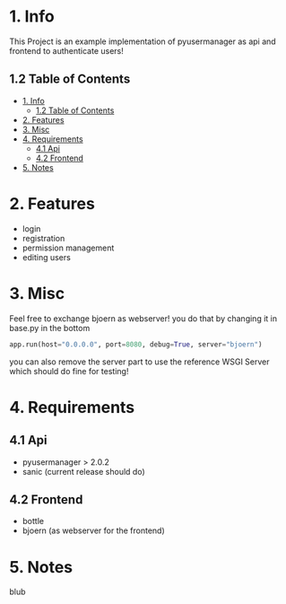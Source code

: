 # 1. Info

This Project is an example implementation of pyusermanager as api and frontend to authenticate users!

## 1.2 Table of Contents

- [1. Info](#1-info)
  - [1.2 Table of Contents](#12-table-of-contents)
- [2. Features](#2-features)
- [3. Misc](#3-misc)
- [4. Requirements](#4-requirements)
  - [4.1 Api](#41-api)
  - [4.2 Frontend](#42-frontend)
- [5. Notes](#5-notes)


# 2. Features

* login
* registration
* permission management
* editing users

# 3. Misc

Feel free to exchange bjoern as webserver! you do that by changing it in base.py in the bottom

```python
app.run(host="0.0.0.0", port=8080, debug=True, server="bjoern")
```

you can also remove the server part to use the reference WSGI Server which should do fine for testing!

# 4. Requirements

## 4.1 Api

* pyusermanager > 2.0.2
* sanic (current release should do)

## 4.2 Frontend

* bottle
* bjoern (as webserver for the frontend)

# 5. Notes

blub